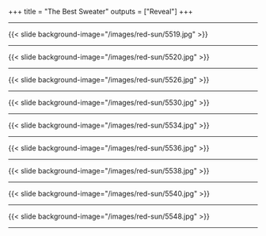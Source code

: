 +++
title = "The Best Sweater"
outputs = ["Reveal"]
+++


---

{{< slide background-image="/images/red-sun/5519.jpg" >}}

---

{{< slide background-image="/images/red-sun/5520.jpg" >}}

---

{{< slide background-image="/images/red-sun/5526.jpg" >}}

---

{{< slide background-image="/images/red-sun/5530.jpg" >}}

---

{{< slide background-image="/images/red-sun/5534.jpg" >}}

---

{{< slide background-image="/images/red-sun/5536.jpg" >}}

---

{{< slide background-image="/images/red-sun/5538.jpg" >}}

---

{{< slide background-image="/images/red-sun/5540.jpg" >}}

---

{{< slide background-image="/images/red-sun/5548.jpg" >}}

---